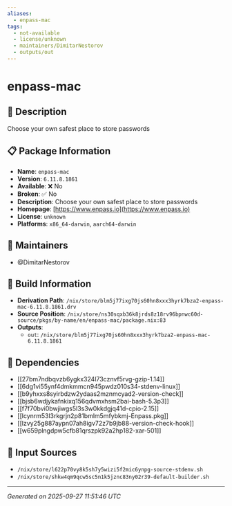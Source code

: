 ```yaml
---
aliases:
  - enpass-mac
tags:
  - not-available
  - license/unknown
  - maintainers/DimitarNestorov
  - outputs/out
---
```


# enpass-mac

## 📝 Description

Choose your own safest place to store passwords

## 📋 Package Information

- **Name**: `enpass-mac`
- **Version**: `6.11.8.1861`
- **Available**: ❌ No
- **Broken**: ✅ No
- **Description**: Choose your own safest place to store passwords
- **Homepage**: [https://www.enpass.io](https://www.enpass.io)
- **License**: `unknown`
- **Platforms**: `x86_64-darwin`, `aarch64-darwin`
## 👥 Maintainers

- @DimitarNestorov


## 🔧 Build Information

- **Derivation Path**: `/nix/store/blm5j77ixg70js60hn8xxx3hyrk7bza2-enpass-mac-6.11.8.1861.drv`
- **Source Position**: `/nix/store/ns30sqxb36k8jrds8z18rv96bpnwc60d-source/pkgs/by-name/en/enpass-mac/package.nix:83`
- **Outputs**:
  - `out`:  `/nix/store/blm5j77ixg70js60hn8xxx3hyrk7bza2-enpass-mac-6.11.8.1861`

## 🔗 Dependencies

- [[27bm7ndbqvzb6ygkx324l73cznvf5rvg-gzip-1.14]]
- [[6dg1vi55ynf4dmkmmcn945pwdz010s34-stdenv-linux]]
- [[b9yhxxs8syirbdzw2ydaas2mznmcyad2-version-check]]
- [[bjsb6wdjykafnkixq156qdvmxhsm2bai-bash-5.3p3]]
- [[f7f70bvi0bwjiwgs5l3s3w0kkdgjq41d-cpio-2.15]]
- [[lcynrm53l3rkgrjn2p81bmlm5mfybkmj-Enpass.pkg]]
- [[lzvy25g887aypn07ah8igv72z7b9jb88-version-check-hook]]
- [[w659plngdpw5cfb81qrszpk92a2hp182-xar-501]]

## 📁 Input Sources

- `/nix/store/l622p70vy8k5sh7y5wizi5f2mic6ynpg-source-stdenv.sh`
- `/nix/store/shkw4qm9qcw5sc5n1k5jznc83ny02r39-default-builder.sh`

---
*Generated on 2025-09-27 11:51:46 UTC*
